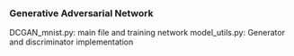 ### Generative Adversarial Network

DCGAN_mnist.py: main file and training network
model_utils.py: Generator and discriminator implementation